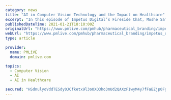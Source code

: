 ```yaml
---
category: news
title: "AI in Computer Vision Technology and the Impact on Healthcare"
excerpt: "In this episode of Impetus Digital’s Fireside Chat, Moshe Safran, CEO at RSIP Vision USA discusses a range of topics related to computer vision, AI, and deep learning in medical imaging, surgery, and healthcare, including the work that RSIP Vision is doing in these fields."
publishedDateTime: 2021-01-21T18:10:00Z
originalUrl: "https://www.pmlive.com/pmhub/pharmaceutical_branding/impetus_digital/videos/ai_in_computer_vision_technology_and_the_impact_on_healthcare"
webUrl: "https://www.pmlive.com/pmhub/pharmaceutical_branding/impetus_digital/videos/ai_in_computer_vision_technology_and_the_impact_on_healthcare"
type: article

provider:
  name: PMLiVE
  domain: pmlive.com

topics:
  - Computer Vision
  - AI
  - AI in Healthcare

secured: "HSdnulyoVddTESdy0JCfketx9l3oOXO3ho3mUd2QAXzFIwyM4y7fFaBZjp0FgfBdwCaRQMjlnHPnP4okbyblnYhZo7nFKggMbGCa3EqFpf3wS0q4jAAJ4KgubLitiYG6O0bu+Ns1HwiyfoJU4CDdUXZVtaWBIJvbVtlE/doGhTud0Mu7P6YPa30aP11broLFmq3atJVdRndZMMOkv+A7ia+RDa40Bb+77h38QQ49VQALg8KFEVab79WIgFbcdKYNeCwoLL1V9YOBrbshepbItUXeE2Hl+czj+ldhFa+W7s6O/SQyAlTASjF4EufYS6F/9o5cU1GwPqKMUL8HiC7u+NKfq39XC8qW63vxx3szk5A=;1ATgUn0vy5gpLFYeYgyfIg=="
---
```


